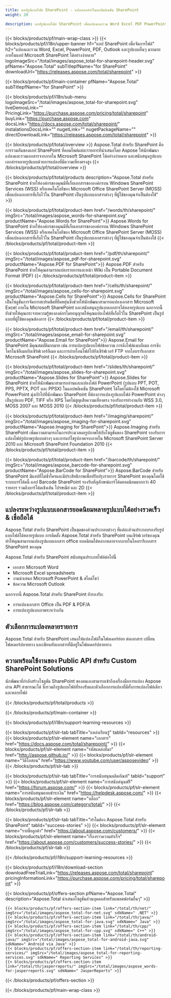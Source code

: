 ```yaml
---
title: แอปรูปแบบไฟล์ SharePoint - แปลงเอกสารในแอปพลิเคชัน SharePoint 
weight: 20

description: แอปรูปแบบไฟล์ SharePoint เพื่อแปลงและรวม Word Excel PDF PowerPoint รูปแบบเอกสารอีเมลและรูปภาพภายใน Microsoft SharePoint
---
```


{{< blocks/products/pf/main-wrap-class >}}
{{< blocks/products/pf/i18n/upper-banner h1="แอป SharePoint เพื่อจัดการไฟล์" h2="แปลงและรวม Word, Excel, PowerPoint, PDF, Outlook และรูปแบบอื่นๆ มากมายภายในแอป Microsoft SharePoint ได้อย่างง่ายดาย" logoImageSrc="/total/images/aspose_total-for-sharepoint-header.svg" pfName="Aspose.Total" subTitlepfName="for SharePoint" downloadUrl="https://releases.aspose.com/total/sharepoint" >}}

{{< blocks/products/pf/main-container pfName="Aspose.Total" subTitlepfName="for SharePoint" >}}

{{< blocks/products/pf/i18n/sub-menu logoImageSrc="/total/images/aspose_total-for-sharepoint.svg" liveDemosLink="" PricingLink="https://purchase.aspose.com/pricing/total/sharepoint" buyLink="https://purchase.aspose.com" docsLink="https://docs.aspose.com/total/sharepoint/" instalationsDocsLink="" nugetLink="" nugetPackageName="" directDownloadLink="https://releases.aspose.com/total/sharepoint" >}}

{{< blocks/products/pf/total/overview >}}
Aspose.Total สำหรับ SharePoint คือการรวมกันของแอป SharePoint ที่คอมไพล์แต่ละรายการที่นำเสนอโดย Aspose ให้นักพัฒนาแปลงและรวมเอกสารจากภายใน Microsoft SharePoint ได้อย่างง่ายดาย และสนับสนุนรูปแบบเอกสารหลายรูปแบบด้วยการแปลงที่มีความเที่ยงตรงสูง
{{< /blocks/products/pf/total/overview >}}

{{< blocks/products/pf/total/products description="Aspose.Total สำหรับ SharePoint ช่วยให้องค์กรของคุณมีที่เก็บเอกสารขององค์กรบน Windows SharePoint Services (WSS) หรือเทคโนโลยีของ Microsoft Office SharePoint Server (MOSS) เพื่อแปลงเอกสารที่เก็บไว้ใน SharePoint เป็นรูปแบบเอกสารต่างๆ ที่ผู้ใช้ของคุณจำเป็นต้องใช้" >}}

{{< blocks/products/pf/total/product-item href="/words/th/sharepoint/" imgSrc="/total/images/aspose_words-for-sharepoint.svg" productName="Aspose.Words for SharePoint">}}
Aspose.Words for SharePoint ช่วยให้องค์กรของคุณมีที่เก็บเอกสารขององค์กรบน Windows SharePoint Services (WSS) หรือเทคโนโลยีของ Microsoft Office SharePoint Server (MOSS) เพื่อแปลงเอกสารที่เก็บไว้ใน SharePoint เป็นรูปแบบเอกสารต่างๆ ที่ผู้ใช้ของคุณจำเป็นต้องใช้
{{< /blocks/products/pf/total/product-item >}}

{{< blocks/products/pf/total/product-item href="/pdf/th/sharepoint/" imgSrc="/total/images/aspose_pdf-for-sharepoint.svg" productName="Aspose.PDF for SharePoint">}}
Aspose.PDF สำหรับ SharePoint ช่วยให้คุณสามารถแปลงรายการและหน้า Wiki เป็น Portable Document Format (PDF)
{{< /blocks/products/pf/total/product-item >}}

{{< blocks/products/pf/total/product-item href="/cells/th/sharepoint/" imgSrc="/total/images/aspose_cells-for-sharepoint.svg" productName="Aspose.Cells for SharePoint">}}
Aspose.Cells for SharePoint เป็นโซลูชันการจัดการสเปรดชีตที่ยืดหยุ่นซึ่งช่วยให้นักพัฒนาสามารถแปลงเอกสาร Microsoft Excel ภายใน Microsoft SharePoint และสนับสนุนรูปแบบเอกสารได้หลายรูปแบบ นอกจากนี้ยังช่วยให้คุณกระจายความรู้ขององค์กรโดยอนุญาตให้คุณแปลงไฟล์ที่เก็บไว้ใน SharePoint เป็นรูปแบบที่ผู้ใช้ของคุณต้องการ
{{< /blocks/products/pf/total/product-item >}}

{{< blocks/products/pf/total/product-item href="/email/th/sharepoint/" imgSrc="/total/images/aspose_email-for-sharepoint.svg" productName="Aspose.Email for SharePoint">}}
Aspose.Email for SharePoint มีคุณสมบัติมากมาย เช่น การแปลงรูปแบบไฟล์ข้อความ การดึงไฟล์แนบอีเมล การซิงโครไนซ์อีเมลกับเซิร์ฟเวอร์อีเมล และการถ่ายโอนไฟล์ไปยังเซิร์ฟเวอร์ FTP จากไลบรารีเอกสาร Microsoft SharePoint
{{< /blocks/products/pf/total/product-item >}}

{{< blocks/products/pf/total/product-item href="/slides/th/sharepoint/" imgSrc="/total/images/aspose_slides-for-sharepoint.svg" productName="Aspose.Slides for SharePoint">}}
Aspose.Slides for SharePoint ช่วยให้นักพัฒนาสามารถอ่านและแปลงไฟล์ PowerPoint (รูปแบบ PPT, POT, PPS, PPTX, POT และ PPSX) ในแอปพลิเคชัน SharePoint ได้โดยไม่ต้องใช้ Microsoft PowerPoint มุ่งเป้าไปที่นักพัฒนา SharePoint ที่ต้องการแปลงรูปแบบไฟล์ PowerPoint ต่างๆ เป็นรูปแบบ PDF, TIFF หรือ XPS โดยไม่สูญเสียความเที่ยงตรง รองรับการทำงานกับ WSS 3.0, MOSS 2007 และ MOSS 2010
{{< /blocks/products/pf/total/product-item >}}

{{< blocks/products/pf/total/product-item href="/imaging/sharepoint/" imgSrc="/total/images/aspose_imaging-for-sharepoint.svg" productName="Aspose.Imaging for SharePoint">}}
Aspose.Imaging สำหรับ SharePoint เพิ่มความสามารถในการประมวลผลรูปภาพให้กับโซลูชันของ SharePoint รองรับการแปลงไฟล์รูปภาพรูปแบบต่างๆ และการแก้ไขรูปภาพจากภายใน Microsoft SharePoint Server 2010 และ Microsoft SharePoint Foundation 2010
{{< /blocks/products/pf/total/product-item >}}

{{< blocks/products/pf/total/product-item href="/barcode/th/sharepoint/" imgSrc="/total/images/aspose_barcode-for-sharepoint.svg" productName="Aspose.BarCode for SharePoint">}}
Aspose.BarCode สำหรับ SharePoint มีแอปที่ไม่ซ้ำใครและมีประสิทธิภาพเพื่อปรับปรุงรายการ SharePoint ของคุณโดยใช้ระบบบาร์โค้ดนี้ แอป Barcode SharePoint รองรับสัญลักษณ์บาร์โค้ดยอดนิยมมากกว่า 40 รายการ รวมถึงบาร์โค้ดเชิงเส้น ไปรษณีย์ และ 2D
{{< /blocks/products/pf/total/product-item >}}

<!--<p></p>-->
<div class="col-lg-12">
 <h2 class="h2title">
  <a class="anchor" id="features" name="features">
  </a>
  แปลงระหว่างรูปแบบเอกสารยอดนิยมหลายรูปแบบได้อย่างรวดเร็ว &amp; เชื่อถือได้
 </h2>
 <p>
  Aspose.Total สำหรับ SharePoint เป็นชุดของส่วนประกอบต่างๆ ที่แต่ละส่วนประกอบรองรับรูปแบบไฟล์ได้หลายรูปแบบ การติดตั้ง Aspose.Total สำหรับ SharePoint บนเซิร์ฟเวอร์ของคุณทำให้คุณสามารถแปลงรูปแบบเอกสาร office ยอดนิยมได้หลากหลายจากภายในไลบรารีเอกสาร SharePoint ของคุณ
 </p>
 <p>
  Aspose.Total สำหรับ SharePoint สนับสนุนประเภทไฟล์ต่อไปนี้
 </p>
 <ul class="unstyled">
  <li>
   เอกสาร Microsoft Word
  </li>
  <li>
   Microsoft Excel spreadsheets
  </li>
  <li>
   งานนำเสนอ Microsoft PowerPoint &amp; สไลด์โชว์
  </li>
  <li>
   ข้อความ Microsoft Outlook
  </li>
 </ul>
 <p>
  นอกจากนี้ Aspose.Total สำหรับ SharePoint ยังรองรับ:
 </p>
 <ul class="unstyled">
  <li>
   การแปลงเอกสาร Office เป็น PDF &amp; PDF/A
  </li>
  <li>
   การแปลงรูปแบบภาพระหว่างกัน
  </li>
 </ul>
</div>
<div class="col-lg-12">
 <h2 class="h2title">
  ตัวเลือกการแปลงหลายรายการ
 </h2>
 <p>
  Aspose.Total สำหรับ SharePoint เสนอให้แปลงไฟล์ในโฟลเดอร์ย่อย ต่อเอกสาร เปลี่ยนโฟลเดอร์ปลายทาง และเขียนทับเอกสารที่มีอยู่ในโฟลเดอร์ปลายทาง
 </p>
</div>
<div class="col-lg-12">
 <h2 class="h2title">
  ความพร้อมใช้งานของ Public API สำหรับ Custom SharePoint Solutions
 </h2>
 <p>
  นักพัฒนาที่กำลังสร้างโซลูชัน SharePoint ของตนเองสามารถเข้าถึงเครื่องมือการแปลง Aspose ผ่าน API สาธารณะได้ ซึ่งรวมถึงรูปแบบไฟล์ที่รองรับและตัวเลือกการแปลงที่มีทั้งการแปลงไฟล์เดียวและหลายไฟล์
 </p>
</div>
<!--Feature-section Start-->
<!--Feature-section End-->

{{< /blocks/products/pf/total/products >}}

{{< /blocks/products/pf/main-container >}}


{{< blocks/products/pf/i18n/support-learning-resources >}}

{{< blocks/products/pf/slr-tab tabTitle="แหล่งเรียนรู้" tabId="resources" >}}
{{< blocks/products/pf/slr-element name="เอกสาร" href="https://docs.aspose.com/total/sharepoint/" >}} 
{{< blocks/products/pf/slr-element name="รหัสแหล่งที่มา" href="http://aspose.github.io/" >}} 
{{< blocks/products/pf/slr-element name="วิดีโอสอน" href="https://www.youtube.com/user/asposevideo" >}} 
{{< /blocks/products/pf/slr-tab >}}

{{< blocks/products/pf/slr-tab tabTitle="การสนับสนุนผลิตภัณฑ์" tabId="support" >}}
{{< blocks/products/pf/slr-element name="การสนับสนุนฟรี" href="https://forum.aspose.com/" >}} 
{{< blocks/products/pf/slr-element name="การสนับสนุนแบบชำระเงิน" href="https://helpdesk.aspose.com/" >}} 
{{< blocks/products/pf/slr-element name="บล็อก" href="https://blog.aspose.com/category/total/" >}} 
{{< /blocks/products/pf/slr-tab >}}

{{< blocks/products/pf/slr-tab tabTitle="ทำไมต้อง Aspose.Total สำหรับ SharePoint" tabId="success-stories" >}}
{{< blocks/products/pf/slr-element name="รายชื่อลูกค้า" href="https://about.aspose.com/customers/" >}} 
{{< blocks/products/pf/slr-element name="เรื่องราวความสำเร็จ" href="https://about.aspose.com/customers/success-stories/" >}} 
{{< /blocks/products/pf/slr-tab >}}

{{< /blocks/products/pf/i18n/support-learning-resources >}}

{{< blocks/products/pf/i18n/download-section downloadFreeTrialLink="https://releases.aspose.com/total/sharepoint" pricingInformationLink="https://purchase.aspose.com/pricing/total/sharepoint" >}}

{{< blocks/products/pf/offers-section pfName="Aspose.Total" description="Aspose.Total นำเสนอโซลูชันส่วนบุคคลสำหรับแพลตฟอร์มอื่นๆ" >}}

    {{< blocks/products/pf/offers-section-item link="/total/th/net/" imgSrc="/total/images/aspose_total-for-net.svg" sdkName=" .NET" >}}
    {{< blocks/products/pf/offers-section-item link="/total/th/java/" imgSrc="/total/images/aspose_total-for-java.svg" sdkName=" Java" >}}
    {{< blocks/products/pf/offers-section-item link="/total/th/cpp/" imgSrc="/total/images/aspose_total-for-cpp.svg" sdkName=" C++" >}}
    {{< blocks/products/pf/offers-section-item link="/total/th/android-java/" imgSrc="/total/images/aspose_total-for-android-java.svg" sdkName=" Android via Java" >}}
    {{< blocks/products/pf/offers-section-item link="/total/th/reporting-services/" imgSrc="/total/images/aspose_total-for-reporting-services.svg" sdkName=" Reporting Services" >}}
    {{< blocks/products/pf/offers-section-item link="/total/th/jasperreports/" imgSrc="/total/images/aspose_words-for-jasperreports.svg" sdkName=" JasperReports" >}}
{{< /blocks/products/pf/offers-section >}}

{{< /blocks/products/pf/main-wrap-class >}}